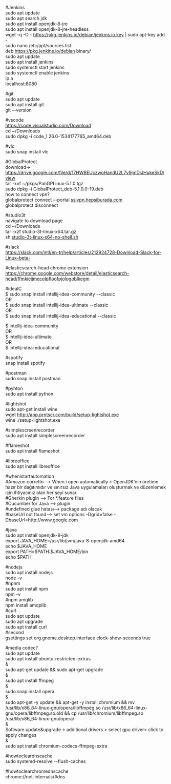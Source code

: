 <p class="has-line-data" data-line-start="0" data-line-end="14">#Jenkins<br>
sudo apt update<br>
sudo apt search jdk<br>
sudo apt install openjdk-8-jre<br>
sudo apt install openjdk-8-jre-headless<br>
wget -q -O - <a href="https://pkg.jenkins.io/debian/jenkins.io.key">https://pkg.jenkins.io/debian/jenkins.io.key</a> | sudo apt-key add -<br>
sudo nano /etc/apt/sources.list<br>
deb <a href="https://pkg.jenkins.io/debian">https://pkg.jenkins.io/debian</a> binary/<br>
sudo apt update<br>
sudo apt install jenkins<br>
sudo systemctl start jenkins<br>
sudo systemctl enable jenkins<br>
ip a<br>
localhost:8080</p>
<p class="has-line-data" data-line-start="15" data-line-end="19">#git<br>
sudo apt update<br>
sudo apt install git<br>
git --version</p>
<p class="has-line-data" data-line-start="20" data-line-end="24">#vscode<br>
<a href="https://code.visualstudio.com/Download">https://code.visualstudio.com/Download</a><br>
cd ~/Downloads<br>
sudo dpkg -i code_1.26.0-1534177765_amd64.deb</p>
<p class="has-line-data" data-line-start="25" data-line-end="27">#vlc<br>
sudo snap install vlc</p>
<p class="has-line-data" data-line-start="28" data-line-end="35">#GlobalProtect<br>
download-&gt; <a href="https://drive.google.com/file/d/17HWBEUczwoHandU2L7v9jmDiJHukeSkD/view">https://drive.google.com/file/d/17HWBEUczwoHandU2L7v9jmDiJHukeSkD/view</a><br>
tar -xvf ~/pkgs/PanGPLinux-5.1.0.tgz<br>
sudo dpkg -i GlobalProtect_deb-5.1.0.0-19.deb<br>
how to connect vpn?<br>
globalprotect connect --portal <a href="http://sslvpn.hepsiburada.com">sslvpn.hepsiburada.com</a><br>
globalprotect disconnect</p>
<p class="has-line-data" data-line-start="36" data-line-end="41">#studio3t<br>
navigate to download page<br>
cd ~/Downloads<br>
tar -xzf studio-3t-linux-x64.tar.gz<br>
sh <a href="http://studio-3t-linux-x64-no-shell.sh">studio-3t-linux-x64-no-shell.sh</a></p>
<p class="has-line-data" data-line-start="42" data-line-end="44">#slack<br>
<a href="https://slack.com/intl/en-tr/help/articles/212924728-Download-Slack-for-Linux--beta-">https://slack.com/intl/en-tr/help/articles/212924728-Download-Slack-for-Linux–beta-</a></p>
<p class="has-line-data" data-line-start="45" data-line-end="47">#elasticsearch-head chrome extension<br>
<a href="https://chrome.google.com/webstore/detail/elasticsearch-head/ffmkiejjmecolpfloofpjologoblkegm">https://chrome.google.com/webstore/detail/elasticsearch-head/ffmkiejjmecolpfloofpjologoblkegm</a></p>
<p class="has-line-data" data-line-start="48" data-line-end="54">#idealC<br>
$ sudo snap install intellij-idea-community --classic<br>
OR<br>
$ sudo snap install intellij-idea-ultimate --classic<br>
OR<br>
$ sudo snap install intellij-idea-educational --classic</p>
<p class="has-line-data" data-line-start="55" data-line-end="60">$ intellij-idea-community<br>
OR<br>
$ intellij-idea-ultimate<br>
OR<br>
$ intellij-idea-educational</p>
<p class="has-line-data" data-line-start="61" data-line-end="63">#spotify<br>
snap install spotify</p>
<p class="has-line-data" data-line-start="64" data-line-end="66">#postman<br>
sudo snap install postman</p>
<p class="has-line-data" data-line-start="67" data-line-end="69">#pyhton<br>
sudo apt install python</p>
<p class="has-line-data" data-line-start="70" data-line-end="74">#lightshot<br>
sudo apt-get install wine<br>
wget <a href="http://app.prntscr.com/build/setup-lightshot.exe">http://app.prntscr.com/build/setup-lightshot.exe</a><br>
wine ./setup-lightshot.exe</p>
<p class="has-line-data" data-line-start="75" data-line-end="77">#simplescreenrecorder<br>
sudo apt install simplescreenrecorder</p>
<p class="has-line-data" data-line-start="78" data-line-end="80">#flameshot<br>
sudo apt install flameshot</p>
<p class="has-line-data" data-line-start="81" data-line-end="83">#libreoffice<br>
sudo apt install libreoffice</p>
<p class="has-line-data" data-line-start="84" data-line-end="90">#whenistartautomation<br>
#Amazon corretto —&gt; When i open automatically-&gt; OpenJDK’nın üretime hazır bir dağıtımıdır ve sınırsız Java uygulamaları oluşturmak ve düzenlemek için ihtiyacınız olan her şeyi sunar.<br>
#Gherkin plugin —&gt; For *.feature files<br>
#Cucumber for Java —&gt; plugin<br>
#undefined glue hatası—&gt; package adı olacak<br>
#baseUrl not found—&gt; set vm options -Dgrid=false -DbaseUrl=http://www.google.com</p>
<p class="has-line-data" data-line-start="91" data-line-end="97">#java<br>
sudo apt install openjdk-8-jdk<br>
export JAVA_HOME=/usr/lib/jvm/java-8-openjdk-amd64<br>
echo $JAVA_HOME<br>
export PATH=$PATH:$JAVA_HOME/bin<br>
echo $PATH</p>
<p class="has-line-data" data-line-start="98" data-line-end="112">#nodejs<br>
sudo apt install nodejs<br>
node -v<br>
#npnm<br>
sudo apt install npm<br>
npm -v<br>
#npm amqlib<br>
npm install amqplib<br>
#curl<br>
sudo apt update<br>
sudo apt upgrade<br>
sudo apt install curl<br>
#second<br>
gsettings set org.gnome.desktop.interface clock-show-seconds true</p>
<p class="has-line-data" data-line-start="113" data-line-end="128">#media codec?<br>
sudo apt update<br>
sudo apt install ubuntu-restricted-extras<br>
&amp;<br>
sudo apt-get update &amp;&amp; sudo apt-get upgrade<br>
&amp;<br>
sudo apt install ffmpeg<br>
&amp;<br>
sudo snap install opera<br>
&amp;<br>
sudo apt-get -y update &amp;&amp; apt-get -y install chromium &amp;&amp; mv /usr/lib/x86_64-linux-gnu/opera/libffmpeg.so /usr/lib/x86_64-linux-gnu/opera/libffmpeg.so.old &amp;&amp; cp /usr/lib/chromium/libffmpeg.so /usr/lib/x86_64-linux-gnu/opera/<br>
&amp;<br>
Software update&amp;upgrade-&gt; additional drivers &gt; select gpu driver&gt; click to apply changes<br>
&amp;<br>
sudo apt install chromium-codecs-ffmpeg-extra</p>
<p class="has-line-data" data-line-start="129" data-line-end="131">#howtocleardnscache<br>
sudo systemd-resolve --flush-caches</p>
<p class="has-line-data" data-line-start="132" data-line-end="134">#howtoclearchromednscache<br>
chrome://net-internals/#dns</p>
